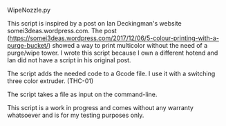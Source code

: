 WipeNozzle.py

This script is inspired by a post on Ian Deckingman's website somei3deas.wordpress.com.
The post (https://somei3deas.wordpress.com/2017/12/06/5-colour-printing-with-a-purge-bucket/)
showed a way to print multicolor without the need of a purge/wipe tower.
I wrote this script because I own a different hotend and Ian did not have a script in his original post.

The script adds the needed code to a Gcode file. I use it with a switching three color extruder. (THC-01)

The script takes a file as input on the command-line.

This script is a work in progress and comes without any warranty whatsoever and is for my testing
purposes only.

